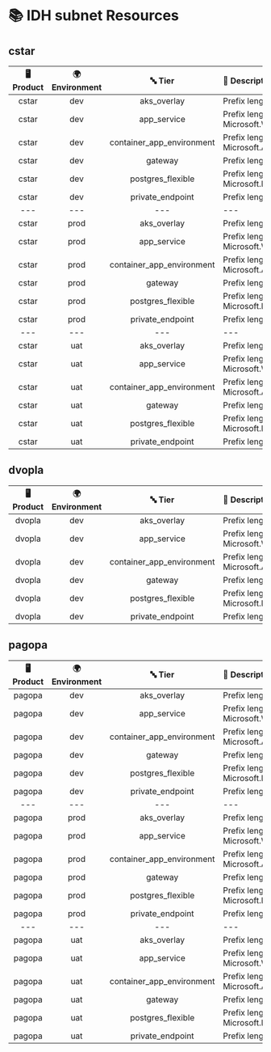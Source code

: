 # 📚 IDH subnet Resources

## cstar
| 🖥️ Product  | 🌍 Environment | 🔤 Tier | 📝 Description |
|:-------------:|:----------------:|:---------:|:----------------|
| cstar | dev |  aks_overlay | Prefix length: 24, delegation: - |
| cstar | dev |  app_service | Prefix length: 27, delegation: Microsoft.Web/serverFarms |
| cstar | dev |  container_app_environment | Prefix length: 24, delegation: Microsoft.App/environments |
| cstar | dev |  gateway | Prefix length: 24, delegation: - |
| cstar | dev |  postgres_flexible | Prefix length: 28, delegation: Microsoft.DBforPostgreSQL/flexibleServers |
| cstar | dev |  private_endpoint | Prefix length: 28, delegation: - |
|---|---|---|---|
| cstar | prod |  aks_overlay | Prefix length: 24, delegation: - |
| cstar | prod |  app_service | Prefix length: 27, delegation: Microsoft.Web/serverFarms |
| cstar | prod |  container_app_environment | Prefix length: 24, delegation: Microsoft.App/environments |
| cstar | prod |  gateway | Prefix length: 24, delegation: - |
| cstar | prod |  postgres_flexible | Prefix length: 28, delegation: Microsoft.DBforPostgreSQL/flexibleServers |
| cstar | prod |  private_endpoint | Prefix length: 28, delegation: - |
|---|---|---|---|
| cstar | uat |  aks_overlay | Prefix length: 24, delegation: - |
| cstar | uat |  app_service | Prefix length: 27, delegation: Microsoft.Web/serverFarms |
| cstar | uat |  container_app_environment | Prefix length: 24, delegation: Microsoft.App/environments |
| cstar | uat |  gateway | Prefix length: 24, delegation: - |
| cstar | uat |  postgres_flexible | Prefix length: 28, delegation: Microsoft.DBforPostgreSQL/flexibleServers |
| cstar | uat |  private_endpoint | Prefix length: 28, delegation: - |
## dvopla
| 🖥️ Product  | 🌍 Environment | 🔤 Tier | 📝 Description |
|:-------------:|:----------------:|:---------:|:----------------|
| dvopla | dev |  aks_overlay | Prefix length: 24, delegation: - |
| dvopla | dev |  app_service | Prefix length: 27, delegation: Microsoft.Web/serverFarms |
| dvopla | dev |  container_app_environment | Prefix length: 24, delegation: Microsoft.App/environments |
| dvopla | dev |  gateway | Prefix length: 24, delegation: - |
| dvopla | dev |  postgres_flexible | Prefix length: 28, delegation: Microsoft.DBforPostgreSQL/flexibleServers |
| dvopla | dev |  private_endpoint | Prefix length: 26, delegation: - |
## pagopa
| 🖥️ Product  | 🌍 Environment | 🔤 Tier | 📝 Description |
|:-------------:|:----------------:|:---------:|:----------------|
| pagopa | dev |  aks_overlay | Prefix length: 24, delegation: - |
| pagopa | dev |  app_service | Prefix length: 27, delegation: Microsoft.Web/serverFarms |
| pagopa | dev |  container_app_environment | Prefix length: 23, delegation: Microsoft.App/environments |
| pagopa | dev |  gateway | Prefix length: 24, delegation: - |
| pagopa | dev |  postgres_flexible | Prefix length: 28, delegation: Microsoft.DBforPostgreSQL/flexibleServers |
| pagopa | dev |  private_endpoint | Prefix length: 26, delegation: - |
|---|---|---|---|
| pagopa | prod |  aks_overlay | Prefix length: 24, delegation: - |
| pagopa | prod |  app_service | Prefix length: 27, delegation: Microsoft.Web/serverFarms |
| pagopa | prod |  container_app_environment | Prefix length: 23, delegation: Microsoft.App/environments |
| pagopa | prod |  gateway | Prefix length: 24, delegation: - |
| pagopa | prod |  postgres_flexible | Prefix length: 28, delegation: Microsoft.DBforPostgreSQL/flexibleServers |
| pagopa | prod |  private_endpoint | Prefix length: 26, delegation: - |
|---|---|---|---|
| pagopa | uat |  aks_overlay | Prefix length: 24, delegation: - |
| pagopa | uat |  app_service | Prefix length: 27, delegation: Microsoft.Web/serverFarms |
| pagopa | uat |  container_app_environment | Prefix length: 23, delegation: Microsoft.App/environments |
| pagopa | uat |  gateway | Prefix length: 24, delegation: - |
| pagopa | uat |  postgres_flexible | Prefix length: 28, delegation: Microsoft.DBforPostgreSQL/flexibleServers |
| pagopa | uat |  private_endpoint | Prefix length: 26, delegation: - |
